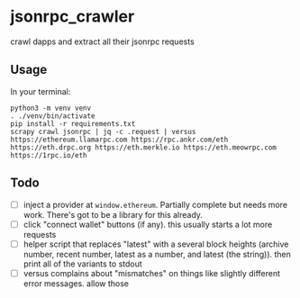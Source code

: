 # jsonrpc_crawler
crawl dapps and extract all their jsonrpc requests

## Usage

In your terminal:

```
python3 -m venv venv
. ./venv/bin/activate
pip install -r requirements.txt
scrapy crawl jsonrpc | jq -c .request | versus https://ethereum.llamarpc.com https://rpc.ankr.com/eth https://eth.drpc.org https://eth.merkle.io https://eth.meowrpc.com https://1rpc.io/eth
```

## Todo

- [ ] inject a provider at `window.ethereum`. Partially complete but needs more work. There's got to be a library for this already.
- [ ] click "connect wallet" buttons (if any). this usually starts a lot more requests
- [ ] helper script that replaces "latest" with a several block heights (archive number, recent number, latest as a number, and latest (the string)). then print all of the variants to stdout
- [ ] versus complains about "mismatches" on things like slightly different error messages. allow those
